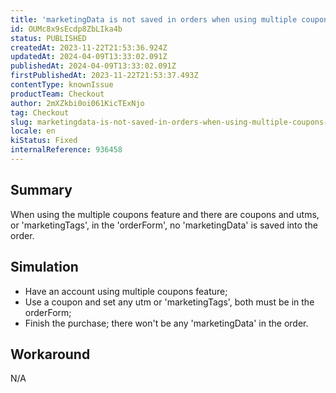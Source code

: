 ```yaml
---
title: 'marketingData is not saved in orders when using multiple coupons feature and utms'
id: OUMc8x9sEcdp8ZbLIka4b
status: PUBLISHED
createdAt: 2023-11-22T21:53:36.924Z
updatedAt: 2024-04-09T13:33:02.091Z
publishedAt: 2024-04-09T13:33:02.091Z
firstPublishedAt: 2023-11-22T21:53:37.493Z
contentType: knownIssue
productTeam: Checkout
author: 2mXZkbi0oi061KicTExNjo
tag: Checkout
slug: marketingdata-is-not-saved-in-orders-when-using-multiple-coupons-feature-and-utms
locale: en
kiStatus: Fixed
internalReference: 936458
---
```


## Summary


When using the multiple coupons feature and there are coupons and utms, or 'marketingTags', in the 'orderForm', no 'marketingData' is saved into the order.


##

## Simulation



- Have an account using multiple coupons feature;
- Use a coupon and set any utm or 'marketingTags', both must be in the orderForm;
- Finish the purchase; there won't be any 'marketingData' in the order.


##

## Workaround


N/A




